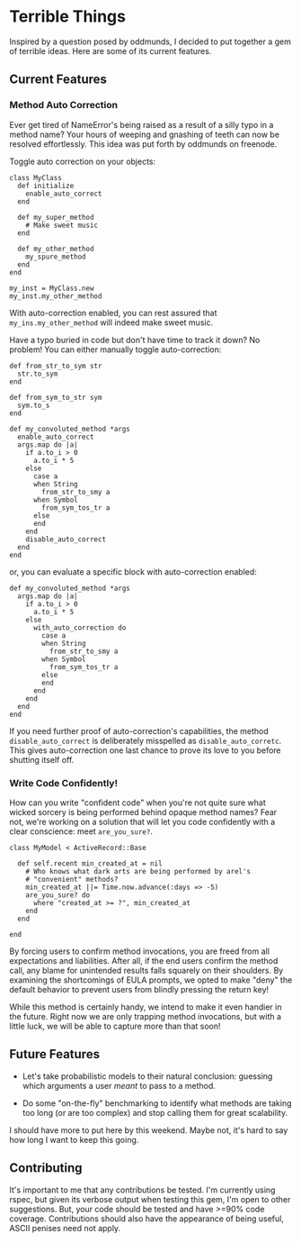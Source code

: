 # Terrible Things

Inspired by a question posed by oddmunds, I decided to put together a gem
of terrible ideas.  Here are some of its current features.

## Current Features

### Method Auto Correction

Ever get tired of NameError's being raised as a result of a silly typo in
a method name?  Your hours of weeping and gnashing of teeth can now be
resolved effortlessly.  This idea was put forth by oddmunds on freenode.

Toggle auto correction on your objects:

    class MyClass
      def initialize
        enable_auto_correct
      end
      
      def my_super_method
        # Make sweet music
      end
      
      def my_other_method
        my_spure_method
      end
    end
    
    my_inst = MyClass.new
    my_inst.my_other_method
    
With auto-correction enabled, you can rest assured that `my_ins.my_other_method`
will indeed make sweet music.

Have a typo buried in code but don't have time to track it down?  No problem!
You can either manually toggle auto-correction:

    def from_str_to_sym str
      str.to_sym
    end
    
    def from_sym_to_str sym
      sym.to_s
    end

    def my_convoluted_method *args
      enable_auto_correct
      args.map do |a|
        if a.to_i > 0
          a.to_i * 5
        else
          case a
          when String
            from_str_to_smy a
          when Symbol
            from_sym_tos_tr a
          else
          end
        end
        disable_auto_correct
      end
    end
    
or, you can evaluate a specific block with auto-correction enabled:

    def my_convoluted_method *args
      args.map do |a|
        if a.to_i > 0
          a.to_i * 5
        else
          with_auto_correction do
            case a
            when String
              from_str_to_smy a
            when Symbol
              from_sym_tos_tr a
            else
            end
          end
        end
      end
    end
    
If you need further proof of auto-correction's capabilities, the method
`disable_auto_correct` is deliberately misspelled as `disable_auto_corretc`.
This gives auto-correction one last chance to prove its love to you before
shutting itself off.

### Write Code Confidently!

How can you write "confident code" when you're not quite sure what wicked
sorcery is being performed behind opaque method names?  Fear not, we're
working on a solution that will let you code confidently with a clear
conscience: meet `are_you_sure?`.

    class MyModel < ActiveRecord::Base
    
      def self.recent min_created_at = nil   
        # Who knows what dark arts are being performed by arel's
        # "convenient" methods?
        min_created_at ||= Time.now.advance(:days => -5)
        are_you_sure? do
          where "created_at >= ?", min_created_at
        end
      end
    
    end

By forcing users to confirm method invocations, you are freed from all
expectations and liabilities.  After all, if the end users confirm the
method call, any blame for unintended results falls squarely on their
shoulders.  By examining the shortcomings of EULA prompts, we opted to make
"deny" the default behavior to prevent users from blindly pressing the
return key!

While this method is certainly handy, we intend to make it even handier in
the future.  Right now we are only trapping method invocations, but with a
little luck, we will be able to capture more than that soon!

## Future Features

* Let's take probabilistic models to their natural conclusion: guessing
  which arguments a user *meant* to pass to a method.

* Do some "on-the-fly" benchmarking to identify what methods are taking too
  long (or are too complex) and stop calling them for great scalability.

I should have more to put here by this weekend.  Maybe not, it's hard to
say how long I want to keep this going.

## Contributing

It's important to me that any contributions be tested.  I'm currently using
rspec, but given its verbose output when testing this gem, I'm open to
other suggestions.  But, your code should be tested and have >=90% code
coverage.  Contributions should also have the appearance of being
useful, ASCII penises need not apply.

